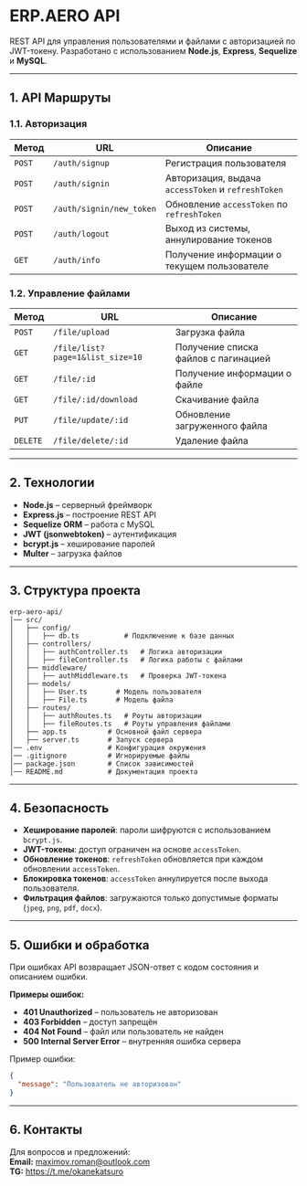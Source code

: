 # ERP.AERO API
REST API для управления пользователями и файлами с авторизацией по JWT-токену. Разработано с использованием **Node.js**, **Express**, **Sequelize** и **MySQL**.

--- 

## 1. API Маршруты

### 1.1. Авторизация
| Метод | URL | Описание |
|--------|------|------------|
| `POST` | `/auth/signup` | Регистрация пользователя |
| `POST` | `/auth/signin` | Авторизация, выдача `accessToken` и `refreshToken` |
| `POST` | `/auth/signin/new_token` | Обновление `accessToken` по `refreshToken` |
| `POST` | `/auth/logout` | Выход из системы, аннулирование токенов |
| `GET` | `/auth/info` | Получение информации о текущем пользователе |

### 1.2. Управление файлами
| Метод | URL | Описание |
|--------|------|------------|
| `POST` | `/file/upload` | Загрузка файла |
| `GET` | `/file/list?page=1&list_size=10` | Получение списка файлов с пагинацией |
| `GET` | `/file/:id` | Получение информации о файле |
| `GET` | `/file/:id/download` | Скачивание файла |
| `PUT` | `/file/update/:id` | Обновление загруженного файла |
| `DELETE` | `/file/delete/:id` | Удаление файла |

---

## 2. Технологии
- **Node.js** – серверный фреймворк
- **Express.js** – построение REST API
- **Sequelize ORM** – работа с MySQL
- **JWT (jsonwebtoken)** – аутентификация
- **bcrypt.js** – хеширование паролей
- **Multer** – загрузка файлов

---

## 3. Структура проекта
```
erp-aero-api/
│── src/
│   ├── config/
│   │   ├── db.ts           # Подключение к базе данных
│   ├── controllers/
│   │   ├── authController.ts   # Логика авторизации
│   │   ├── fileController.ts   # Логика работы с файлами
│   ├── middleware/
│   │   ├── authMiddleware.ts   # Проверка JWT-токена
│   ├── models/
│   │   ├── User.ts       # Модель пользователя
│   │   ├── File.ts       # Модель файла
│   ├── routes/
│   │   ├── authRoutes.ts   # Роуты авторизации
│   │   ├── fileRoutes.ts   # Роуты управления файлами
│   ├── app.ts          # Основной файл сервера
│   ├── server.ts       # Запуск сервера
│── .env                # Конфигурация окружения
│── .gitignore          # Игнорируемые файлы
│── package.json        # Список зависимостей
│── README.md           # Документация проекта
```

---

## 4. Безопасность
- **Хеширование паролей**: пароли шифруются с использованием `bcrypt.js`.
- **JWT-токены**: доступ ограничен на основе `accessToken`.
- **Обновление токенов**: `refreshToken` обновляется при каждом обновлении `accessToken`.
- **Блокировка токенов**: `accessToken` аннулируется после выхода пользователя.
- **Фильтрация файлов**: загружаются только допустимые форматы (`jpeg`, `png`, `pdf`, `docx`).

---

## 5. Ошибки и обработка
При ошибках API возвращает JSON-ответ с кодом состояния и описанием ошибки.

**Примеры ошибок:**
- **401 Unauthorized** – пользователь не авторизован
- **403 Forbidden** – доступ запрещён
- **404 Not Found** – файл или пользователь не найден
- **500 Internal Server Error** – внутренняя ошибка сервера

Пример ошибки:
```json
{
  "message": "Пользователь не авторизован"
}
```

---

## 6. Контакты
Для вопросов и предложений:  
**Email:** maximov.roman@outlook.com  
**TG:** https://t.me/okanekatsuro



